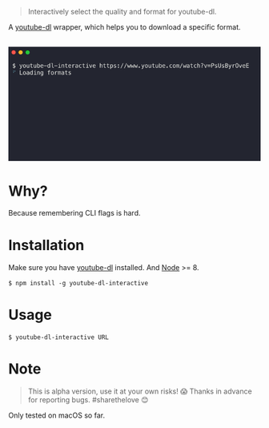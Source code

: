 > Interactively select the quality and format for youtube-dl.

A [youtube-dl](https://github.com/ytdl-org/youtube-dl) wrapper, which helps you to download a specific format. 

<div align="center">
	<br>
	<div>
		<img src="docs/demo.gif"/>
	</div>
</div>


# Why?
Because remembering CLI flags is hard.  

# Installation

Make sure you have [youtube-dl](https://github.com/ytdl-org/youtube-dl) installed. And [Node](https://nodejs.org) >= 8. 

    $ npm install -g youtube-dl-interactive

# Usage

    $ youtube-dl-interactive URL

# Note 

> This is alpha version, use it at your own risks! 😱
> Thanks in advance for reporting bugs. #sharethelove 😊

Only tested on macOS so far. 
